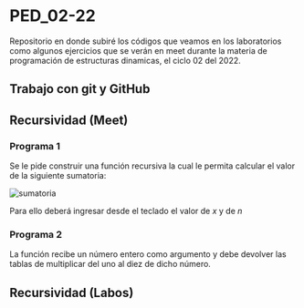 # PED_02-22

Repositorio en donde subiré los códigos que veamos en los laboratorios como algunos ejercicios que se verán en meet durante la materia de programación de estructuras dinamicas, el ciclo 02 del 2022.

## Trabajo con git y GitHub

## Recursividad (Meet)

### Programa 1
Se le pide construir una función recursiva la cual le permita calcular el valor de la siguiente sumatoria:   

![sumatoria](https://i.imgur.com/kuXHZCL.png)  

Para ello deberá ingresar desde el teclado el valor de *x* y de *n*

### Programa 2
La función recibe un número entero como argumento y debe devolver las tablas de multiplicar del uno al diez de dicho número.   

## Recursividad (Labos)
